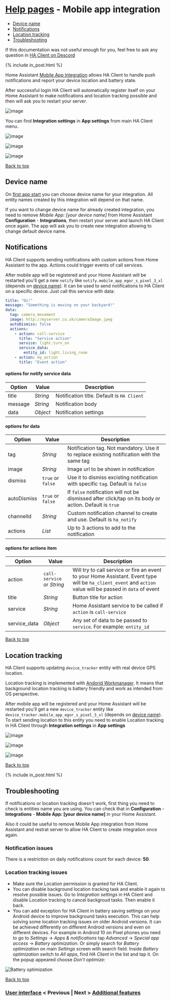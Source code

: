 # [Help pages](/help) - Mobile app integration

- [Device name](#device-name)
- [Notifications](#notifications)
- [Location tracking](#location-tracking)
- [Troubleshooting](#troubleshooting)

If this documentation was not useful enough for you, feel free to ask any question in [HA Client on Descord](https://discord.gg/u9vq7QE)

{% include in_post.html %}

Home Assistant [Mobile App Integration](https://www.home-assistant.io/integrations/mobile_app/) allows HA Client to handle push notifications and report your device location and battery state.

After successful login HA Client will automatically register itself on your Home Assistant to make notifications and location tracking possible and then will ask you to restart your server.

![image](/help/images/mobile_app_integration004.png)

You can find **Integration settings** in **App settings** from main HA Client menu.

![image](/help/images/mobile_app_integration001.png)

![image](/help/images/mobile_app_integration002.png)

![image](/help/images/mobile_app_integration003.png)

[Back to top](#help-pages---mobile-app-integration)

## Device name
On [first app start](/help/connection#quick-start) you can choose device name for your integration. All entity names created by this integration will depend on that name.

If you want to change device name for already created integration, you need to remove *Mobile App: [your device name]* from Home Assistant **Configuration** - **Integrations**, then restart your server and launch HA Client once again. The app will ask you to create new integration allowing to change default device name.

## Notifications

HA Client supports sending notifications with custom actions from Home Assistant to the app. Actions could trigger events of call services.

After mobile app will be registered and your Home Assistant will be restarted you'll get a new `notify` like `notify.mobile_app_egor_s_pixel_3_xl` (depends on [device name](#device-name)). It can be used to send notifications to HA Client on a specific device. Just call this service with data:

```yaml
title: "Oi!"
message: "Something is moving on your backyard!"
data:
  tag: camera_movement
  image: http://myserver.co.uk/cameraImage.jpeg
  autoDismiss: false
  actions:
    - action: call-service
      title: "Service action"
      service: light.turn_on
      service_data:
        entity_id: light.living_room
    - action: my_action
      title: "Event action"
```
#### options for **notify** service data

| Option | Value | Description |
| ------------- | ------------- | ----- |
| title  | *String* | Notification title. Default is `HA Client` |
| message | *String*  | Notification body |
| data | *Object*  | Notification settings |

#### options for **data**

| Option | Value | Description |
| ------------- | ------------- | ----- |
| tag  | *String* | Notification tag. Not mandatory. Use it to replace existing notification with the same tag |
| image | *String*  | Image url to be shown in notification |
| dismiss | `true` or `false` | Use it to dismiss excisting notification with specific `tag`. Default is `false` |
| autoDismiss |  `true` or `false` | If `false` notification will not be dismissed after click/tap on its body or action. Default is `true` |
| channelId | *String*  | Custom notification channel to create and use. Default is `ha_notify` |
| actions | *List*  | Up to 3 actions to add to the notification |

#### options for **actions** item

| Option | Value | Description |
| ------------- | ------------- | ----- |
| action | `call-service` or  *String* | Will try to call service or fire an event to your Home Assistant. Event type will be `ha_client_event` and `action` value will be passed in `data` of event |
| title | *String*  | Button title for action |
| service | *String* | Home Assistant service to be called if `action` is `call-service` |
| service_data |  *Object* | Any set of data to be passed to `service`. For example: `entity_id` |

[Back to top](#help-pages---mobile-app-integration)

## Location tracking

HA Client supports updating `device_tracker` entity with real device GPS location.

Location tracking is implemented with [Andorid Workmanager](https://developer.android.com/topic/libraries/architecture/workmanager). It means that background location tracking is battery friendly and work as intended from OS perspective.

After mobile app will be registered and your Home Assistant will be restarted you'll get a new `device_tracker` entity like `device_tracker.mobile_app_egor_s_pixel_3_xl` (depends on [device name](#device-name)). To start sending location to this entity you need to enable Location tracking in HA Client through **Integration settings** in **App settings**

![image](/help/images/mobile_app_integration001.png)

![image](/help/images/mobile_app_integration002.png)

![image](/help/images/mobile_app_integration006.png)

[Back to top](#help-pages---mobile-app-integration)

{% include in_post.html %}

## Troubleshooting
If notifications or location tracking doesn't work, first thing you need to check is entities name you are using. You can check that in **Configuration** - **Integrations** - **Mobile App: [your device name]** in your Home Assistant.

Also it could be useful to remove Mobile App integration from Home Assistant and restrat server to allow HA Client to create integration once again.

### Notification issues
There is a restriction on daily notifications count for each device: **50**.

### Location tracking issues
- Make sure the Location permission is granted for HA Client.
- You can disable background location tracking task and enable it again to resolve possible issues. Go to _Integration settings_ in HA Client and disable Location tracking to cancel backgroud tasks. Then enable it back.
- You can add exception for HA Client in battery saving settings on your Android device to improve background tasks execution. This can help solving some location tracking issues on older Android versions. It can be achieved differently on different Android versions and even on different devices. For example in Android 10 on Pixel phones you need to go to _Settings_ -> _Apps & notifications_ tap _Advanced_ -> _Special app access_ -> _Battery optimization_. Or simply search for _Battery optimization_ on main _Settings_ screen with search field. Inside _Battery optimization_ switch to _All apps_, find _HA Client_ in the list and tap it. On the popup appeared choose _Don't optimize_:

![Battery optimization](/help/images/mobile_app_integration005.png)

[Back to top](#help-pages---mobile-app-integration)

### [User interface](/help/user_interface) < Previous | Next > [Additional features](/help/additional_features)
